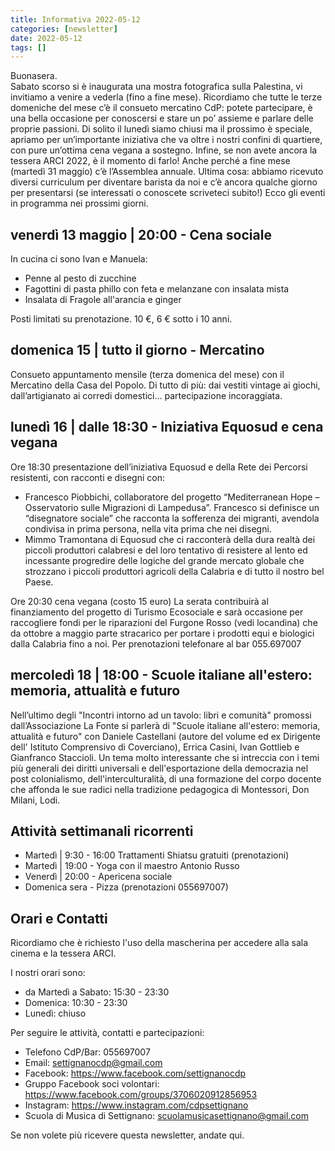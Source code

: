 ```yaml
---
title: Informativa 2022-05-12
categories: [newsletter]
date: 2022-05-12
tags: []
---
```


Buonasera.  
Sabato scorso si è inaugurata una mostra fotografica sulla Palestina, vi invitiamo a venire a vederla (fino a fine mese).
Ricordiamo che tutte le terze domeniche del mese c’è il consueto mercatino CdP: potete partecipare, è una bella occasione per conoscersi e stare un po’ assieme e parlare delle proprie passioni.
Di solito il lunedì siamo chiusi ma il prossimo è speciale, apriamo per un’importante iniziativa che va oltre i nostri confini di quartiere, con pure un’ottima cena vegana a sostegno.
Infine, se non avete ancora la tessera ARCI 2022, è il momento di farlo! Anche perché a fine mese (martedì 31 maggio) c’è l’Assemblea annuale.
Ultima cosa: abbiamo ricevuto diversi curriculum per diventare barista da noi e c’è ancora qualche giorno per presentarsi (se interessati o conoscete scriveteci subito!)
Ecco gli eventi in programma nei prossimi giorni.

## venerdì 13 maggio | 20:00 - Cena sociale
In cucina ci sono Ivan e Manuela:
- Penne al pesto di zucchine
- Fagottini di pasta phillo con feta e melanzane con insalata mista
- Insalata di Fragole all'arancia e ginger

Posti limitati su prenotazione. 10 €, 6 € sotto i 10 anni. 

## domenica 15 | tutto il giorno - Mercatino
Consueto appuntamento mensile (terza domenica del mese) con il Mercatino della Casa del Popolo. Di tutto di più: dai vestiti vintage ai giochi, dall’artigianato ai corredi domestici… partecipazione incoraggiata.

## lunedì 16 | dalle 18:30 - Iniziativa Equosud e cena vegana
Ore 18:30 presentazione dell’iniziativa Equosud e della Rete dei Percorsi resistenti, con racconti e disegni con:
- Francesco Piobbichi, collaboratore del progetto “Mediterranean Hope – Osservatorio sulle Migrazioni di Lampedusa”. Francesco si definisce un “disegnatore sociale” che racconta la sofferenza dei migranti, avendola condivisa in prima persona, nella vita prima che nei disegni.
- Mimmo Tramontana di Equosud che ci racconterà della dura realtà dei piccoli produttori calabresi e del loro tentativo di resistere al lento ed incessante progredire delle logiche del grande mercato globale che strozzano i piccoli produttori agricoli della Calabria e di tutto il nostro bel Paese.

Ore 20:30 cena vegana (costo 15 euro)
La serata contribuirà al finanziamento del progetto di Turismo Ecosociale e sarà occasione per raccogliere fondi per le riparazioni del Furgone Rosso (vedi locandina) che da ottobre a maggio parte stracarico per portare i prodotti equi e biologici dalla Calabria fino a noi.
Per prenotazioni telefonare al bar 055.697007

## mercoledì 18 | 18:00 - Scuole italiane all'estero: memoria, attualità e futuro
Nell’ultimo degli "Incontri intorno ad un tavolo: libri e comunità" promossi dall’Associazione La Fonte si parlerà di "Scuole italiane all'estero: memoria, attualità e futuro" con Daniele Castellani (autore del volume ed ex Dirigente dell' Istituto Comprensivo di Coverciano), Errica Casini, Ivan Gottlieb e Gianfranco Staccioli.
Un tema molto interessante che si intreccia con i temi più generali dei diritti universali e dell'esportazione della democrazia nel post colonialismo, dell'interculturalità, di una formazione del corpo docente che affonda le sue radici nella tradizione pedagogica di Montessori, Don Milani, Lodi.

## Attività settimanali ricorrenti
- Martedì | 9:30 - 16:00 Trattamenti Shiatsu gratuiti (prenotazioni)
- Martedì | 19:00 - Yoga con il maestro Antonio Russo
- Venerdì | 20:00 - Apericena sociale
- Domenica sera - Pizza (prenotazioni 055697007)

## Orari e Contatti
Ricordiamo che è richiesto l'uso della mascherina per accedere alla sala cinema e la tessera ARCI.

I nostri orari sono:
- da Martedì a Sabato: 15:30 - 23:30
- Domenica: 10:30 - 23:30
- Lunedì: chiuso

Per seguire le attività, contatti e partecipazioni:
- Telefono CdP/Bar: 055697007
- Email: settignanocdp@gmail.com
- Facebook: https://www.facebook.com/settignanocdp
- Gruppo Facebook soci volontari: https://www.facebook.com/groups/3706020912856953
- Instagram: https://www.instagram.com/cdpsettignano
- Scuola di Musica di Settignano: scuolamusicasettignano@gmail.com

Se non volete più ricevere questa newsletter, andate qui.